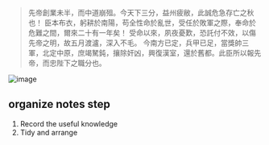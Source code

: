 > 先帝創業未半，而中道崩殂。今天下三分，益州疲敝，此誠危急存亡之秋也！
> 臣本布衣，躬耕於南陽，苟全性命於亂世，受任於敗軍之際，奉命於危難之間，爾來二十有一年矣！
> 受命以來，夙夜憂歎，恐託付不效，以傷先帝之明，故五月渡瀘，深入不毛。
> 今南方已定，兵甲已足，當獎帥三軍，北定中原，庶竭駑鈍，攘除奸凶，興復漢室，還於舊都。此臣所以報先帝，而忠陛下之職分也。

![image](https://user-images.githubusercontent.com/100518681/228632597-47213185-5814-4529-a056-2669801a324a.png)
## organize notes step
1. Record the useful knowledge
2. Tidy and arrange
